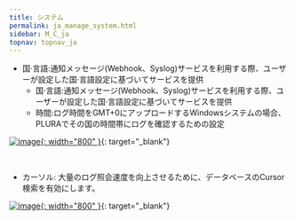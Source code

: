 ```yaml
---
title: システム
permalink: ja_manage_system.html
sidebar: M_C_ja
topnav: topnav_ja
---
```


- 国·言語:通知メッセージ(Webhook、Syslog)サービスを利用する際、ユーザーが設定した国·言語設定に基づいてサービスを提供 
   - 国·言語:通知メッセージ(Webhook、Syslog)サービスを利用する際、ユーザーが設定した国·言語設定に基づいてサービスを提供
   - 時間:ログ時間をGMT+0にアップロードするWindowsシステムの場合、PLURAでその国の時間帯にログを確認するための設定

[![image](/docs/images/Manual/common/manage/sys/1.png){: width="800" }](/docs/images/Manual/common/manage/sys/1.png){: target="_blank"}   

<br />

- カーソル: 大量のログ照会速度を向上させるために、データベースのCursor検索を有効にします。  

[![image](/docs/images/Manual/common/manage/sys/2.png){: width="800" }](/docs/images/Manual/common/manage/sys/2.png){: target="_blank"}
